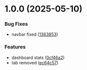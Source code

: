 # 1.0.0 (2025-05-10)

### Bug Fixes

- navbar fixed ([1363853](https://github.com/pwshehan/feedback-hub/commit/1363853c7390923a5d04b21b80f23b0b30da7227))

### Features

- dashboard stats ([0cf46a2](https://github.com/pwshehan/feedback-hub/commit/0cf46a29a14f589a9229387bd112c37e786c5520))
- tab removed ([ec64c57](https://github.com/pwshehan/feedback-hub/commit/ec64c57d5f3bf3d318b50efc6000c79a930933d4))
